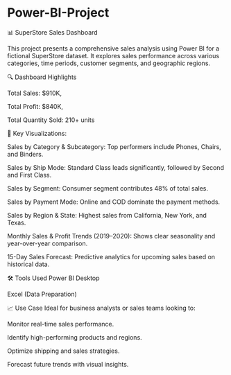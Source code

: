 # Power-BI-Project

📊 SuperStore Sales Dashboard

This project presents a comprehensive sales analysis using Power BI for a fictional SuperStore dataset. It explores sales performance across various categories, time periods, customer segments, and geographic regions.

🔍 Dashboard Highlights

Total Sales: $910K,

Total Profit: $840K,

Total Quantity Sold: 210+ units

📁 Key Visualizations:

Sales by Category & Subcategory: Top performers include Phones, Chairs, and Binders.

Sales by Ship Mode: Standard Class leads significantly, followed by Second and First Class.

Sales by Segment: Consumer segment contributes 48% of total sales.

Sales by Payment Mode: Online and COD dominate the payment methods.

Sales by Region & State: Highest sales from California, New York, and Texas.

Monthly Sales & Profit Trends (2019–2020): Shows clear seasonality and year-over-year comparison.

15-Day Sales Forecast: Predictive analytics for upcoming sales based on historical data.

🛠 Tools Used
Power BI Desktop

Excel (Data Preparation)

📈 Use Case
Ideal for business analysts or sales teams looking to:

Monitor real-time sales performance.

Identify high-performing products and regions.

Optimize shipping and sales strategies.

Forecast future trends with visual insights.

